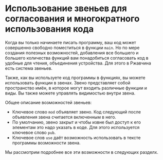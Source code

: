 # Использование звеньев для согласования и многократного использования кода

Когда вы только начинаете писать программу, ваш код может совершенно свободно
поместиться в функции `main`. Но по мере создания полезных возможностей, добавления
все большего и большего количества функций вам понадобиться согласовать код в
удобные для чтения, объединения устройства. Для этого в Ржавчина есть система звеньев.

Также, как вы используете код программы в функциях, вы можете использовать функции в
звенах. Звено представляет собой пространство имён, в которое могут входить
различные функции и виды. Вы также можете управлять видимостью внутри звена.

Общее описание возможностей звеньев:

* Ключевое слово `mod` объявляет звено. Код следующий после объявления звена считается
включенным в него.
* По умолчанию, звено закрыт и чтобы извне был доступ к его элементам это надо указать
в коде. Для этого используется ключевое слово `pub`.
* Ключевое слов `use` даёт возможность использовать в тексте программы возможности
звена.

Мы рассмотрим подробнее все эти возможности в следующих разделх.
